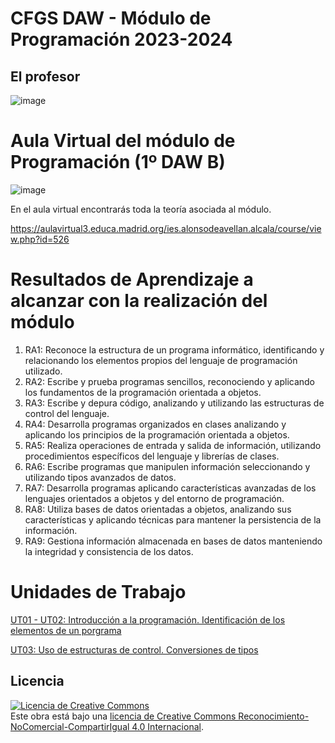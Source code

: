 # CFGS DAW - Módulo de Programación 2023-2024

## El profesor

![image](https://user-images.githubusercontent.com/91023374/191248917-9de9a341-2b66-4660-bf6a-74c420edbca0.png)

# Aula Virtual del módulo de Programación (1º DAW B)

![image](https://user-images.githubusercontent.com/91023374/137005780-b6054a28-b223-4614-a395-e57472378d84.png)

En el aula virtual encontrarás toda la teoría asociada al módulo.

https://aulavirtual3.educa.madrid.org/ies.alonsodeavellan.alcala/course/view.php?id=526


# Resultados de Aprendizaje a alcanzar con la realización del módulo

1. RA1: Reconoce la estructura de un programa informático, identificando y relacionando los elementos propios del lenguaje de programación utilizado.
2. RA2: Escribe y prueba programas sencillos, reconociendo y aplicando los fundamentos de la programación orientada a objetos.
3. RA3: Escribe y depura código, analizando y utilizando las estructuras de control del lenguaje.
4. RA4: Desarrolla programas organizados en clases analizando y aplicando los principios de la programación orientada a objetos.
5. RA5: Realiza operaciones de entrada y salida de información, utilizando procedimientos específicos del lenguaje y librerías de clases.
6. RA6: Escribe programas que manipulen información seleccionando y utilizando tipos avanzados de datos.
7. RA7: Desarrolla programas aplicando características avanzadas de los lenguajes orientados a objetos y del entorno de programación.
8. RA8: Utiliza bases de datos orientadas a objetos, analizando sus características y aplicando técnicas para mantener la persistencia de la información.
9. RA9: Gestiona información almacenada en bases de datos manteniendo la integridad y consistencia de los datos.
    

# Unidades de Trabajo

[UT01 - UT02: Introducción a la programación. Identificación de los elementos de un porgrama](https://github.com/profeMelola/Programacion-01-2023-24)

[UT03: Uso de estructuras de control. Conversiones de tipos](https://github.com/profeMelola/Programacion-03-2023-24)

## Licencia

<a rel="license" href="http://creativecommons.org/licenses/by-nc-sa/4.0/"><img alt="Licencia de Creative Commons" style="border-width:0" src="https://i.creativecommons.org/l/by-nc-sa/4.0/88x31.png" /></a><br />Este obra está bajo una <a rel="license" href="http://creativecommons.org/licenses/by-nc-sa/4.0/">licencia de Creative Commons Reconocimiento-NoComercial-CompartirIgual 4.0 Internacional</a>.
